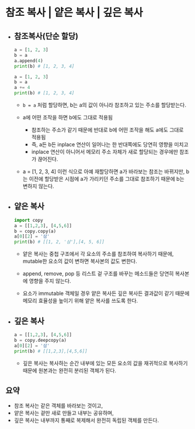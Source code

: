 # 참조 복사 | 얕은 복사 | 깊은 복사



- ## 참조복사(단순 할당)

  ```python
  a = [1, 2, 3]
  b = a
  a.append(4)
  print(b) # [1, 2, 3, 4]
  ```

  ```python
  a = [1, 2, 3]
  b = a
  a += 4
  print(b) # [1, 2, 3, 4]
  ```

  - `b = a` 처럼 할당하면, b는 a의 값이 아니라 참조하고 있는 주소를 할당받는다.

  - a에 어떤 조작을 하면 b에도 그대로 적용됨

    - 참조하는 주소가 같기 때문에 반대로 b에 어떤 조작을 해도 a에도 그대로 적용됨
    - 즉, a든 b든 inplace 연산이 일어나는 한 반대쪽에도 당연히 영향을 미치고
    - inplace 연산이 아니어서 메모리 주소 자체가 새로 할당되는 경우에만 참조가 끊어진다.

  - a = [1, 2, 3, 4] 이런 식으로 아예 재할당하면 a가 바라보는 참조는 바뀌지만, b는 이전에 할당받은 시점에 a가 가리키던 주소를 그대로 참조하기 때문에 b는 변하지 않는다.

    

- ## 얕은 복사

  ```python
  import copy
  a = [[1,2,3], [4,5,6]]
  b = copy.copy(a)
  a[0][2] = '삼'
  print(b) # [[1, 2, '삼'],[4, 5, 6]]
  ```

  - 얕은 복사는 중첩 구조에서 각 요소의 주소를 참조하여 복사하기 때문에, mutable한 요소의 값이 변하면 복사본의 값도 변한다.

  - append, remove, pop 등 리스트 겉 구조를 바꾸는 메소드들은 당연히 복사본에 영향을 주지 않는다.

  - 요소가 immutable 객체일 경우 얕은 복사든 깊은 복사든 결과값이 같기 때문에 메모리 효율성을 높이기 위해 얕은 복사를 쓰도록 한다.

    

- ## 깊은 복사

  ```python
  a = [[1,2,3], [4,5,6]]
  b = copy.deepcopy(a)
  a[0][2] = '삼'
  print(b) # [[1,2,3],[4,5,6]]
  ```

  - 깊은 복사는 복사하는 순간 내부에 있는 모든 요소의 값을 재귀적으로 복사하기 때문에 원본과는 완전히 분리된 객체가 된다.

  

## 요약

- 참조 복사는 같은 객체를 바라보는 것이고,
- 얕은 복사는 겉만 새로 만들고 내부는 공유하며,
- 깊은 복사는 내부까지 통째로 복제해서 완전히 독립된 객체를 만든다.